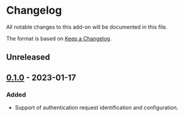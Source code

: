 # Changelog
All notable changes to this add-on will be documented in this file.

The format is based on [Keep a Changelog](https://keepachangelog.com/en/1.0.0/).

## Unreleased


## [0.1.0] - 2023-01-17

### Added
- Support of authentication request identification and configuration.

[0.1.0]: https://github.com/zaproxy/zap-extensions/releases/authhelper-v0.1.0
